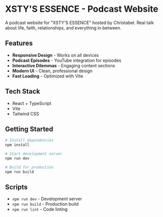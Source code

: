 # XSTY'S ESSENCE - Podcast Website

A podcast website for "XSTY'S ESSENCE" hosted by Christabel. Real talk about life, faith, relationships, and everything in between.

## Features

- **Responsive Design** - Works on all devices
- **Podcast Episodes** - YouTube integration for episodes
- **Interactive Dilemmas** - Engaging content sections
- **Modern UI** - Clean, professional design
- **Fast Loading** - Optimized with Vite

## Tech Stack

- React + TypeScript
- Vite
- Tailwind CSS

## Getting Started

```bash
# Install dependencies
npm install

# Start development server
npm run dev

# Build for production
npm run build
```

## Scripts

- `npm run dev` - Development server
- `npm run build` - Production build
- `npm run lint` - Code linting
